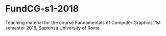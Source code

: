# FundCG-s1-2018
Teaching material for the course Fundamentals of Computer Graphics, 1st semester 2018, Sapienza University of Rome
